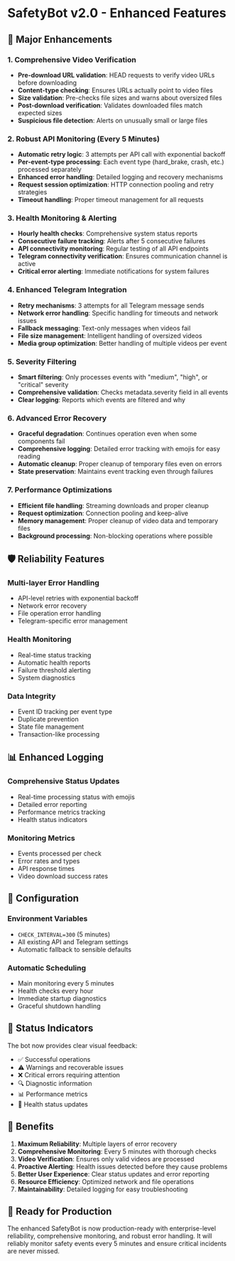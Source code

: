 # SafetyBot v2.0 - Enhanced Features

## 🚀 Major Enhancements

### 1. **Comprehensive Video Verification**
- **Pre-download URL validation**: HEAD requests to verify video URLs before downloading
- **Content-type checking**: Ensures URLs actually point to video files
- **Size validation**: Pre-checks file sizes and warns about oversized files
- **Post-download verification**: Validates downloaded files match expected sizes
- **Suspicious file detection**: Alerts on unusually small or large files

### 2. **Robust API Monitoring (Every 5 Minutes)**
- **Automatic retry logic**: 3 attempts per API call with exponential backoff
- **Per-event-type processing**: Each event type (hard_brake, crash, etc.) processed separately
- **Enhanced error handling**: Detailed logging and recovery mechanisms
- **Request session optimization**: HTTP connection pooling and retry strategies
- **Timeout handling**: Proper timeout management for all requests

### 3. **Health Monitoring & Alerting**
- **Hourly health checks**: Comprehensive system status reports
- **Consecutive failure tracking**: Alerts after 5 consecutive failures
- **API connectivity monitoring**: Regular testing of all API endpoints
- **Telegram connectivity verification**: Ensures communication channel is active
- **Critical error alerting**: Immediate notifications for system failures

### 4. **Enhanced Telegram Integration**
- **Retry mechanisms**: 3 attempts for all Telegram message sends
- **Network error handling**: Specific handling for timeouts and network issues
- **Fallback messaging**: Text-only messages when videos fail
- **File size management**: Intelligent handling of oversized videos
- **Media group optimization**: Better handling of multiple videos per event

### 5. **Severity Filtering**
- **Smart filtering**: Only processes events with "medium", "high", or "critical" severity
- **Comprehensive validation**: Checks metadata.severity field in all events
- **Clear logging**: Reports which events are filtered and why

### 6. **Advanced Error Recovery**
- **Graceful degradation**: Continues operation even when some components fail
- **Comprehensive logging**: Detailed error tracking with emojis for easy reading
- **Automatic cleanup**: Proper cleanup of temporary files even on errors
- **State preservation**: Maintains event tracking even through failures

### 7. **Performance Optimizations**
- **Efficient file handling**: Streaming downloads and proper cleanup
- **Request optimization**: Connection pooling and keep-alive
- **Memory management**: Proper cleanup of video data and temporary files
- **Background processing**: Non-blocking operations where possible

## 🛡️ Reliability Features

### **Multi-layer Error Handling**
- API-level retries with exponential backoff
- Network error recovery
- File operation error handling
- Telegram-specific error management

### **Health Monitoring**
- Real-time status tracking
- Automatic health reports
- Failure threshold alerting
- System diagnostics

### **Data Integrity**
- Event ID tracking per event type
- Duplicate prevention
- State file management
- Transaction-like processing

## 📊 Enhanced Logging

### **Comprehensive Status Updates**
- Real-time processing status with emojis
- Detailed error reporting
- Performance metrics tracking
- Health status indicators

### **Monitoring Metrics**
- Events processed per check
- Error rates and types
- API response times
- Video download success rates

## 🔧 Configuration

### **Environment Variables**
- `CHECK_INTERVAL=300` (5 minutes)
- All existing API and Telegram settings
- Automatic fallback to sensible defaults

### **Automatic Scheduling**
- Main monitoring every 5 minutes
- Health checks every hour
- Immediate startup diagnostics
- Graceful shutdown handling

## 🚦 Status Indicators

The bot now provides clear visual feedback:
- ✅ Successful operations
- ⚠️ Warnings and recoverable issues  
- ❌ Critical errors requiring attention
- 🔍 Diagnostic information
- 📊 Performance metrics
- 🏥 Health status updates

## 🎯 Benefits

1. **Maximum Reliability**: Multiple layers of error recovery
2. **Comprehensive Monitoring**: Every 5 minutes with thorough checks
3. **Video Verification**: Ensures only valid videos are processed
4. **Proactive Alerting**: Health issues detected before they cause problems
5. **Better User Experience**: Clear status updates and error reporting
6. **Resource Efficiency**: Optimized network and file operations
7. **Maintainability**: Detailed logging for easy troubleshooting

## 🚀 Ready for Production

The enhanced SafetyBot is now production-ready with enterprise-level reliability, comprehensive monitoring, and robust error handling. It will reliably monitor safety events every 5 minutes and ensure critical incidents are never missed.